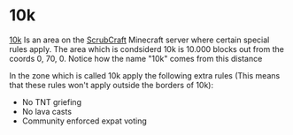 # 10k
[10k](10k) Is an area on the [ScrubCraft](scrubcraft) Minecraft server where certain special rules apply.
The area which is condsiderd 10k is 10.000 blocks out from the coords 0, 70, 0. Notice how the name "10k" comes from this distance

In the zone which is called 10k apply the following extra rules (This means that these rules won't apply outside the borders of 10k):
- No TNT griefing
- No lava casts
- Community enforced expat voting
